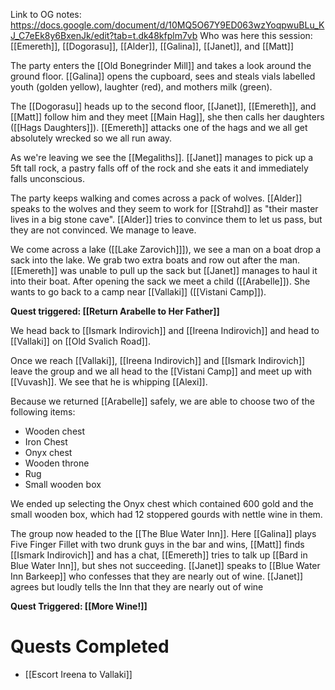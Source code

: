 Link to OG notes: https://docs.google.com/document/d/10MQ5O67Y9ED063wzYoqpwuBLu_KJ_C7eEk8y6BxenJk/edit?tab=t.dk48kfplm7vb
Who was here this session: [[Emereth]], [[Dogorasu]], [[Alder]], [[Galina]], [[Janet]], and [[Matt]]

The party enters the [[Old Bonegrinder Mill]] and takes a look around the ground floor. [[Galina]] opens the cupboard, sees and steals vials labelled youth (golden yellow), laughter (red), and mothers milk (green). 

The [[Dogorasu]] heads up to the second floor, [[Janet]], [[Emereth]], and [[Matt]] follow him and they meet [[Main Hag]], she then calls her daughters ([[Hags Daughters]]). [[Emereth]] attacks one of the hags and we all get absolutely wrecked so we all run away. 

As we're leaving we see the [[Megaliths]]. [[Janet]] manages to pick up a 5ft tall rock, a pastry falls off of the rock and she eats it and immediately falls unconscious. 

The party keeps walking and comes across a pack of wolves. [[Alder]] speaks to the wolves and they seem to work for [[Strahd]] as "their master lives in a big stone cave". [[Alder]] tries to convince them to let us pass, but they are not convinced. We manage to leave.

We come across a lake ([[Lake Zarovich]]]), we see a man on a boat drop a sack into the lake. We grab two extra boats and row out after the man. [[Emereth]] was unable to pull up the sack but [[Janet]] manages to haul it into their boat.  After opening the sack we meet a child ([[Arabelle]]). She wants to go back to a camp near [[Vallaki]] ([[Vistani Camp]]). 

**Quest triggered: [[Return Arabelle to Her Father]]**

We head back to [[Ismark Indirovich]] and [[Ireena Indirovich]] and head to [[Vallaki]] on [[Old Svalich Road]].

Once we reach [[Vallaki]], [[Ireena Indirovich]] and [[Ismark Indirovich]] leave the group and we all head to the [[Vistani Camp]] and meet up with [[Vuvash]]. We see that he is whipping [[Alexi]]. 

Because we returned [[Arabelle]] safely, we are able to choose two of the following items:

* Wooden chest
* Iron Chest
* Onyx chest
* Wooden throne
* Rug 
* Small wooden box

We ended up selecting the Onyx chest which contained 600 gold and the small wooden box, which had 12 stoppered gourds with nettle wine in them. 

The group now headed to the [[The Blue Water Inn]]. Here [[Galina]] plays Five Finger Fillet with two drunk guys in the bar and wins, [[Matt]] finds [[Ismark Indirovich]] and has a chat, [[Emereth]] tries to talk up [[Bard in Blue Water Inn]], but shes not succeeding. [[Janet]] speaks to [[Blue Water Inn Barkeep]] who confesses that they are nearly out of wine. [[Janet]] agrees but loudly tells the Inn that they are nearly out of wine

**Quest Triggered: [[More Wine!]]**

# Quests Completed
* [[Escort Ireena to Vallaki]]